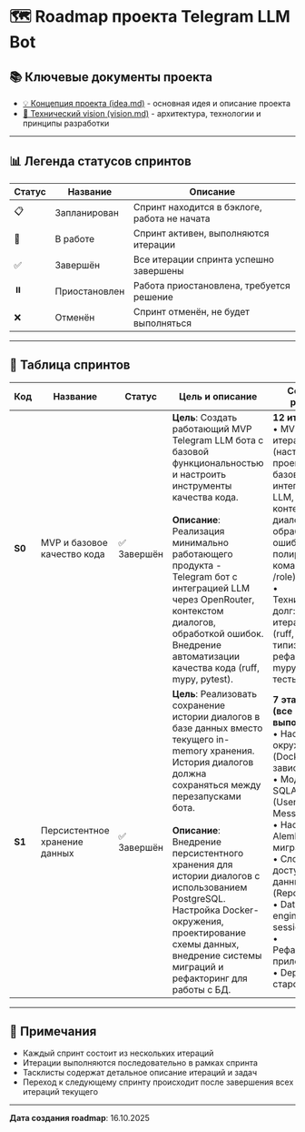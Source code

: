 # 🗺️ Roadmap проекта Telegram LLM Bot

## 📚 Ключевые документы проекта

- [💡 Концепция проекта (idea.md)](../docs/idea.md) - основная идея и описание проекта
- [🎯 Технический vision (vision.md)](../docs/vision.md) - архитектура, технологии и принципы разработки

---

## 📊 Легенда статусов спринтов

| Статус | Название | Описание |
|--------|----------|----------|
| 📋 | Запланирован | Спринт находится в бэклоге, работа не начата |
| 🚧 | В работе | Спринт активен, выполняются итерации |
| ✅ | Завершён | Все итерации спринта успешно завершены |
| ⏸️ | Приостановлен | Работа приостановлена, требуется решение |
| ❌ | Отменён | Спринт отменён, не будет выполняться |

---

## 🎯 Таблица спринтов

| Код | Название | Статус | Цель и описание | Состав работ | Фактический план |
|-----|----------|--------|-----------------|--------------|------------------|
| **S0** | MVP и базовое качество кода | ✅ Завершён | **Цель**: Создать работающий MVP Telegram LLM бота с базовой функциональностью и настроить инструменты качества кода.<br><br>**Описание**: Реализация минимально работающего продукта - Telegram бот с интеграцией LLM через OpenRouter, контекстом диалогов, обработкой ошибок. Внедрение автоматизации качества кода (ruff, mypy, pytest). | **12 итераций:**<br>• MVP: 7 итераций (настройка проекта, базовый бот, интеграция LLM, контекст диалога, обработка ошибок, полировка, команда /role)<br>• Технический долг: 5 итераций (ruff, типизация, рефакторинг, mypy, unit-тесты) | [Тасклист MVP](tasklists/tasklist-S0.md)<br>[Тасклист технического долга](tasklists/tasklist_tech_debt-S0.md) |
| **S1** | Персистентное хранение данных | ✅ Завершён | **Цель**: Реализовать сохранение истории диалогов в базе данных вместо текущего in-memory хранения. История диалогов должна сохраняться между перезапусками бота.<br><br>**Описание**: Внедрение персистентного хранения для истории диалогов с использованием PostgreSQL. Настройка Docker-окружения, проектирование схемы данных, внедрение системы миграций и рефакторинг для работы с БД. | **7 этапов (все выполнены):**<br>• Настройка окружения (Docker, зависимости)<br>• Модели SQLAlchemy (User, Message)<br>• Настройка Alembic и миграции<br>• Слой доступа к данным (Repository)<br>• Database engine и session<br>• Рефакторинг приложения<br>• Deprecation старого кода | [Детали реализации](sprint-s1-implementation.md)<br>[Итоговое резюме](sprint-s1-summary.md) |

---

## 📝 Примечания

- Каждый спринт состоит из нескольких итераций
- Итерации выполняются последовательно в рамках спринта
- Тасклисты содержат детальное описание итераций и задач
- Переход к следующему спринту происходит после завершения всех итераций текущего

---

**Дата создания roadmap**: 16.10.2025

